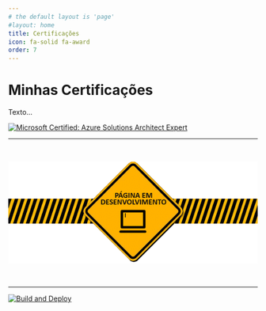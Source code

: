 ```yaml
---
# the default layout is 'page'
#layout: home
title: Certificações
icon: fa-solid fa-award
order: 7
---
```


# Minhas Certificações

Texto... 


[![Microsoft Certified: Azure Solutions Architect Expert](https://images.credly.com/size/118x118/images/987adb7e-49be-4e24-b67e-55986bd3fe66/azure-solutions-architect-expert-600x600.png)](https://learn.microsoft.com/api/credentials/share/en-us/rafaferreira11/ECCBB4FB7DF76876?sharingId=AF242064A982B1A4 "Microsoft Certified: Azure Solutions Architect Expert")


---

<br>

![logotipo](/assets/img/01/image.gif)

<br>

<hr>


[![Build and Deploy](https://github.com/williamcrcosta/williamcosta.github.io/actions/workflows/pages-deploy.yml/badge.svg)](https://github.com/williamcrcosta/williamcosta.github.io/actions/workflows/pages-deploy.yml)
